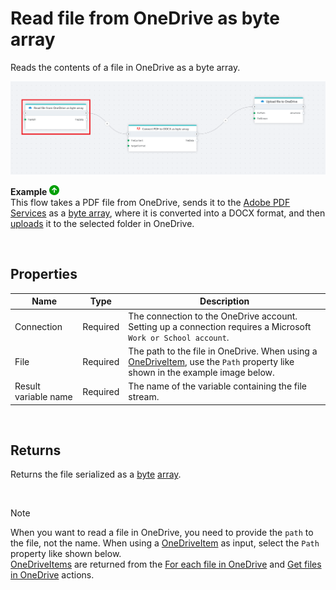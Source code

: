 # Read file from OneDrive as byte array

Reads the contents of a file in OneDrive as a byte array.


![img](../../../../images/flow/OneDriveReadASbyteArray.png)

**Example** ![img](../../../../images/strz.jpg)  
This flow takes a PDF file from OneDrive, sends it to the [Adobe PDF Services](https://opensource.adobe.com/pdftools-sdk-docs/release/latest/index.html) as a [byte array](../adobe/pdf-to-non-pdf-as-byte-array.md), where it is converted into a DOCX format, and then [uploads](upload-file-to-onedrive.md) it to the selected folder in OneDrive.

<br/>

## Properties

| Name                 | Type     | Description                                                                                                                                                     |
| -------------------- | -------- | --------------------------------------------------------------------------------------------------------------------------------------------------------------- |
| Connection           | Required | The connection to the OneDrive account. Setting up a connection requires a Microsoft `Work or School account`.                                                  |
| File                 | Required | The path to the file in OneDrive. When using a [OneDriveItem](./api-reference/onedrive-item.md), use the `Path` property like shown in the example image below. |
| Result variable name | Required | The name of the variable containing the file stream.                                                                                                            |

<br/>

## Returns

Returns the file serialized as a [byte](https://learn.microsoft.com/en-us/dotnet/api/system.byte) [array](https://learn.microsoft.com/en-us/dotnet/csharp/language-reference/builtin-types/arrays).

<br/>

> [!NOTE]
> When you want to read a file in OneDrive, you need to provide the `path` to the file, not the name. When using a [OneDriveItem](./api-reference/onedrive-item.md) as input, select the `Path` property like shown below.  
> [OneDriveItems](./api-reference/onedrive-item.md) are returned from the [For each file in OneDrive](foreach-file-in-onedrive.md) and [Get files in OneDrive](get-files-in-onedrive.md) actions.

